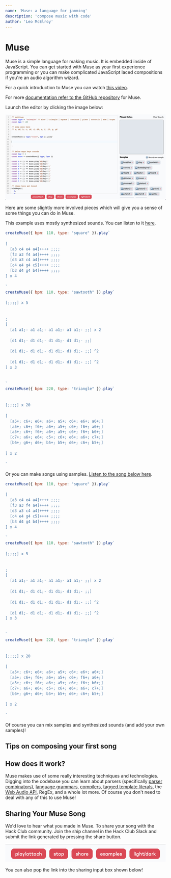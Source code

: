 ```yaml
---
name: 'Muse: a language for jamming'
description: 'compose music with code'
author: 'Leo McElroy'
---
```


# Muse

Muse is a simple language for making music. It is embedded inside of JavaScript. You can get started with Muse as your first experience programming or you can make complicated JavaScript laced compositions if you're an audio algorithm wizard.

For a quick introduction to Muse you can watch [this video](https://youtu.be/hAcQ2x1PTYM).

For more [documentation refer to the GitHub repository](https://github.com/hackclub/muse) for Muse.

Launch the editor by clicking the image below:

[![muse editor](./img/demo.png)](https://muse.hackclub.dev/)

Here are some slightly more involved pieces which will give you a sense of some things you can do in Muse. 

This example uses mostly synthesized sounds. You can listen to it [here](https://hackclub.github.io/muse/?file=recYJJltQstKbefwZ).

```javascript
createMuse({ bpm: 110, type: "square" }).play`

[
  [a3 c4 e4 a4]++++ ;;;;
  [f3 a3 f4 a4]++++ ;;;;
  [d3 a3 c4 a4]++++ ;;;; 
  [c4 e4 g4 c5]++++ ;;;; 
  [b3 d4 g4 b4]++++ ;;;;
] x 4

`
createMuse({ bpm: 110, type: "sawtooth" }).play`

[;;;;] x 5


;
[
  [a1 a1;- a1 a1;- a1 a1;- a1 a1;- ;;] x 2
  
  [d1 d1;- d1 d1;- d1 d1;- d1 d1;- ;;] 
  
  [d1 d1;- d1 d1;- d1 d1;- d1 d1;- ;;] ^2
  
  [d1 d1;- d1 d1;- d1 d1;- d1 d1;- ;;] ^2
] x 3


` 
createMuse({ bpm: 220, type: "triangle" }).play`


[;;;;] x 20  

[
  [a5+; c6+; e6+; a6+; a5+; c6+; e6+; a6+;]
  [a5+; c6+; f6+; a6+; a5+; c6+; f6+; a6+;]
  [a5+; c6+; f6+; a6+; a5+; c6+; f6+; b6+;]
  [c7+; a6+; e6+; c5+; c6+; e6+; a6+; c7+;]
  [b6+; g6+; d6+; b5+; b5+; d6+; c6+; b5+;]
  
] x 2 

`
```

Or you can make songs using samples. [Listen to the song below here](https://hackclub.github.io/muse/?file=recwU2R3A0KfL11Ka).

```javascript
createMuse({ bpm: 110, type: "square" }).play`

[
  [a3 c4 e4 a4]++++ ;;;;
  [f3 a3 f4 a4]++++ ;;;;
  [d3 a3 c4 a4]++++ ;;;; 
  [c4 e4 g4 c5]++++ ;;;; 
  [b3 d4 g4 b4]++++ ;;;;
] x 4

`
createMuse({ bpm: 110, type: "sawtooth" }).play`

[;;;;] x 5


;
[
  [a1 a1;- a1 a1;- a1 a1;- a1 a1;- ;;] x 2
  
  [d1 d1;- d1 d1;- d1 d1;- d1 d1;- ;;] 
  
  [d1 d1;- d1 d1;- d1 d1;- d1 d1;- ;;] ^2
  
  [d1 d1;- d1 d1;- d1 d1;- d1 d1;- ;;] ^2
] x 3


` 
createMuse({ bpm: 220, type: "triangle" }).play`


[;;;;] x 20  

[
  [a5+; c6+; e6+; a6+; a5+; c6+; e6+; a6+;]
  [a5+; c6+; f6+; a6+; a5+; c6+; f6+; a6+;]
  [a5+; c6+; f6+; a6+; a5+; c6+; f6+; b6+;]
  [c7+; a6+; e6+; c5+; c6+; e6+; a6+; c7+;]
  [b6+; g6+; d6+; b5+; b5+; d6+; c6+; b5+;]
  
] x 2 

`

```

Of course you can mix samples and synthesized sounds (and add your own samples)!

## Tips on composing your first song

## How does it work?

Muse makes use of some really interesting techniques and technologies. Digging into the codebase you can learn about parsers (specifically [parser combinators](https://fsharpforfunandprofit.com/posts/understanding-parser-combinators/)), [language grammars](https://en.wikipedia.org/wiki/Backus%E2%80%93Naur_form), [compilers](https://en.wikipedia.org/wiki/Compilers:_Principles,_Techniques,_and_Tools), [tagged template literals](https://patelhemil.medium.com/magic-of-tagged-templates-literals-in-javascript-e0e2379b1ffc), the [Web Audio API](https://developer.mozilla.org/en-US/docs/Web/API/Web_Audio_API), RegEx, and a whole lot more. Of course you don't need to deal with any of this to use Muse!

## Sharing Your Muse Song

We'd love to hear what you made in Muse. To share your song with the Hack Club community. Join the ship channel in the Hack Club Slack and submit the link generated by pressing the share button.

![share button](./img/share.png)

You can also pop the link into the sharing input box shown below!


